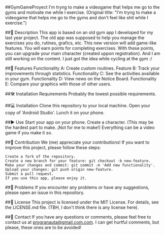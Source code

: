 ##GymGameProyect
I'm tryng to make a videogame that helps me go to the gyms and motivate me while I exercise. (Original title: "I'm tryng to make a videogame that helps me go to the gyms and don't feel like shit while I exercise.")

##📝 Description
This app is based on an old gym app I developed for my last year project. The old app was supposed to help you manage the exercises you do, rutines, grafics, etc. 
This new version will add game-like features. You will earn points for completing exercises. With these points, you can upgrade your main character (created uppon registration). And I am still working on the content. I just got the idea while cycling at the gym :/

##🌟 Features
    Functionality A: Create custom routines.
    Feature B: Track your improvements through statistics.
    Functionality C: See the activities available in your gym.
    Functionality D: View news on the Notice Board.
    Functionality E: Compare your graphics with those of other users.

##🛠 Installation Requirements
    Probably the lowest possible requirements.

##💻 Installation
    Clone this repository to your local machine.
    Open your copy of 'Android Studio'.
    Lunch it on your phone.

##▶ Use
    Start your app on your phone.
    Create a character. (This may be the hardest part to make. ¡Not for me to make!)
    Everything can be a video game if you make it so.

##🤝 Contribution
We (me) appreciate your contributions! If you want to improve this project, please follow these steps:

    Create a fork of the repository.
    Create a new branch for your feature: git checkout -b new-feature.
    Make your changes and commit: git commit -m 'Add new functionality'.
    Upload your changes: git push origin new-feature.
    Submit a pull request.
    If you use this app, please enjoy it.

##🐛 Problems
If you encounter any problems or have any suggestions, please open an issue in this repository.

##📄 License
This project is licensed under the MIT License. For details, see the LICENSE.md file. (TBH, I don't think there is any license here).

##📧 Contact
If you have any questions or comments, please feel free to contact us at progranauta@gmail.com.com. I can get hurtful comments, but please, these ones are to be avoided!
